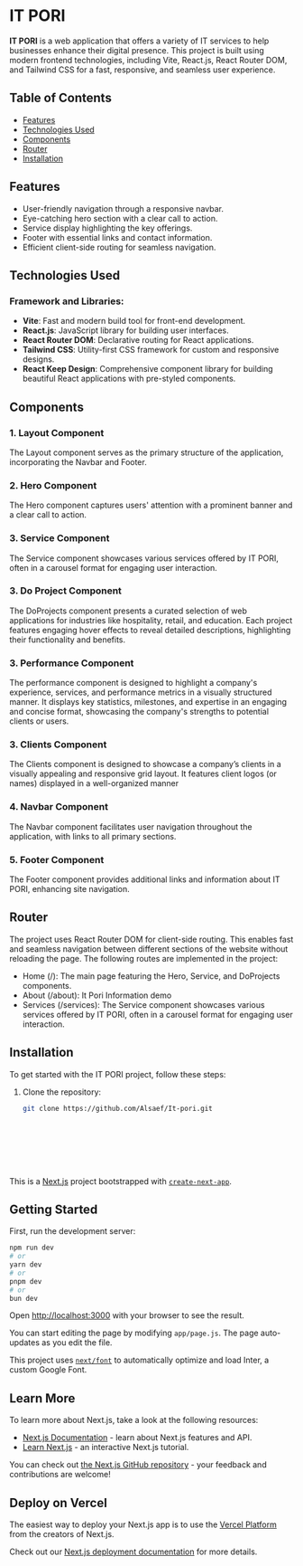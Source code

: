 # IT PORI

**IT PORI** is a web application that offers a variety of IT services to help businesses enhance their digital presence. This project is built using modern frontend technologies, including Vite, React.js, React Router DOM, and Tailwind CSS for a fast, responsive, and seamless user experience.

## Table of Contents
- [Features](#features)
- [Technologies Used](#technologies-used)
- [Components](#components)
- [Router](#router)
- [Installation](#installation)

## Features
- User-friendly navigation through a responsive navbar.
- Eye-catching hero section with a clear call to action.
- Service display highlighting the key offerings.
- Footer with essential links and contact information.
- Efficient client-side routing for seamless navigation.

## Technologies Used

### Framework and Libraries:
- **Vite**: Fast and modern build tool for front-end development.
- **React.js**: JavaScript library for building user interfaces.
- **React Router DOM**: Declarative routing for React applications.
- **Tailwind CSS**: Utility-first CSS framework for custom and responsive designs.
- **React Keep Design**: Comprehensive component library for building beautiful React applications with pre-styled components.

## Components

### 1. Layout Component
The Layout component serves as the primary structure of the application, incorporating the Navbar and Footer.

### 2. Hero Component
The Hero component captures users' attention with a prominent banner and a clear call to action.

### 3. Service Component
The Service component showcases various services offered by IT PORI, often in a carousel format for engaging user interaction.

### 3. Do Project Component
The DoProjects component presents a curated selection of web applications for industries like hospitality, retail, and education. Each project features engaging hover effects to reveal detailed descriptions, highlighting their functionality and benefits.

### 3. Performance Component
The performance component is designed to highlight a company's experience, services, and performance metrics in a visually structured manner. It displays key statistics, milestones, and expertise in an engaging and concise format, showcasing the company's strengths to potential clients or users.

### 3. Clients Component
The Clients component is designed to showcase a company’s clients in a visually appealing and responsive grid layout. It features client logos (or names) displayed in a well-organized manner

### 4. Navbar Component
The Navbar component facilitates user navigation throughout the application, with links to all primary sections.

### 5. Footer Component
The Footer component provides additional links and information about IT PORI, enhancing site navigation.

## Router
The project uses React Router DOM for client-side routing. This enables fast and seamless navigation between different sections of the website without reloading the page. The following routes are implemented in the project:

- Home (/): The main page featuring the Hero, Service, and DoProjects components.
- About (/about): It Pori Information demo
- Services (/services): The Service component showcases various services offered by IT PORI, often in a carousel format for engaging user interaction.

## Installation

To get started with the IT PORI project, follow these steps:

1. Clone the repository:
   ```bash
   git clone https://github.com/Alsaef/It-pori.git









This is a [Next.js](https://nextjs.org/) project bootstrapped with [`create-next-app`](https://github.com/vercel/next.js/tree/canary/packages/create-next-app).

## Getting Started

First, run the development server:

```bash
npm run dev
# or
yarn dev
# or
pnpm dev
# or
bun dev
```

Open [http://localhost:3000](http://localhost:3000) with your browser to see the result.

You can start editing the page by modifying `app/page.js`. The page auto-updates as you edit the file.

This project uses [`next/font`](https://nextjs.org/docs/basic-features/font-optimization) to automatically optimize and load Inter, a custom Google Font.

## Learn More

To learn more about Next.js, take a look at the following resources:

- [Next.js Documentation](https://nextjs.org/docs) - learn about Next.js features and API.
- [Learn Next.js](https://nextjs.org/learn) - an interactive Next.js tutorial.

You can check out [the Next.js GitHub repository](https://github.com/vercel/next.js/) - your feedback and contributions are welcome!

## Deploy on Vercel

The easiest way to deploy your Next.js app is to use the [Vercel Platform](https://vercel.com/new?utm_medium=default-template&filter=next.js&utm_source=create-next-app&utm_campaign=create-next-app-readme) from the creators of Next.js.

Check out our [Next.js deployment documentation](https://nextjs.org/docs/deployment) for more details.
